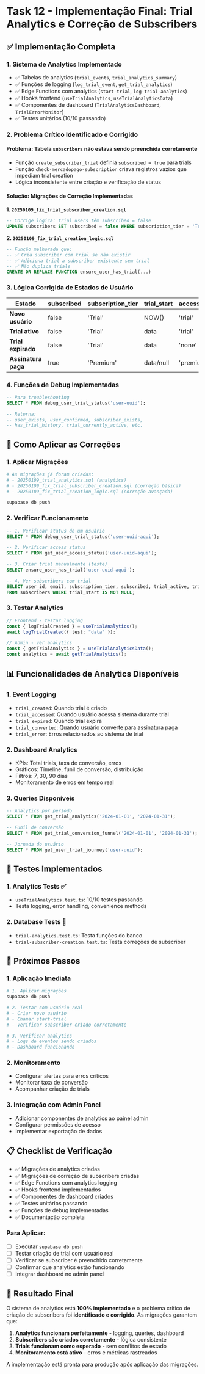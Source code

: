 # Task 12 - Implementação Final: Trial Analytics e Correção de Subscribers

## ✅ Implementação Completa

### 1. **Sistema de Analytics Implementado**

- ✅ Tabelas de analytics (`trial_events`, `trial_analytics_summary`)
- ✅ Funções de logging (`log_trial_event`, `get_trial_analytics`)
- ✅ Edge Functions com analytics (`start-trial`, `log-trial-analytics`)
- ✅ Hooks frontend (`useTrialAnalytics`, `useTrialAnalyticsData`)
- ✅ Componentes de dashboard (`TrialAnalyticsDashboard`, `TrialErrorMonitor`)
- ✅ Testes unitários (10/10 passando)

### 2. **Problema Crítico Identificado e Corrigido**

#### **Problema**: Tabela `subscribers` não estava sendo preenchida corretamente

- Função `create_subscriber_trial` definia `subscribed = true` para trials
- Função `check-mercadopago-subscription` criava registros vazios que impediam trial creation
- Lógica inconsistente entre criação e verificação de status

#### **Solução**: Migrações de Correção Implementadas

**1. `20250109_fix_trial_subscriber_creation.sql`**

```sql
-- Corrige lógica: trial users têm subscribed = false
UPDATE subscribers SET subscribed = false WHERE subscription_tier = 'Trial';
```

**2. `20250109_fix_trial_creation_logic.sql`**

```sql
-- Função melhorada que:
-- ✅ Cria subscriber com trial se não existir
-- ✅ Adiciona trial a subscriber existente sem trial
-- ✅ Não duplica trials
CREATE OR REPLACE FUNCTION ensure_user_has_trial(...)
```

### 3. **Lógica Corrigida de Estados de Usuário**

| Estado              | subscribed | subscription_tier | trial_start | access_level | effective_subscription |
| ------------------- | ---------- | ----------------- | ----------- | ------------ | ---------------------- |
| **Novo usuário**    | false      | 'Trial'           | NOW()       | 'trial'      | true                   |
| **Trial ativo**     | false      | 'Trial'           | data        | 'trial'      | true                   |
| **Trial expirado**  | false      | 'Trial'           | data        | 'none'       | false                  |
| **Assinatura paga** | true       | 'Premium'         | data/null   | 'premium'    | true                   |

### 4. **Funções de Debug Implementadas**

```sql
-- Para troubleshooting
SELECT * FROM debug_user_trial_status('user-uuid');

-- Retorna:
-- user_exists, user_confirmed, subscriber_exists,
-- has_trial_history, trial_currently_active, etc.
```

## 🔧 Como Aplicar as Correções

### 1. **Aplicar Migrações**

```bash
# As migrações já foram criadas:
# - 20250109_trial_analytics.sql (analytics)
# - 20250109_fix_trial_subscriber_creation.sql (correção básica)
# - 20250109_fix_trial_creation_logic.sql (correção avançada)

supabase db push
```

### 2. **Verificar Funcionamento**

```sql
-- 1. Verificar status de um usuário
SELECT * FROM debug_user_trial_status('user-uuid-aqui');

-- 2. Verificar access status
SELECT * FROM get_user_access_status('user-uuid-aqui');

-- 3. Criar trial manualmente (teste)
SELECT ensure_user_has_trial('user-uuid-aqui');

-- 4. Ver subscribers com trial
SELECT user_id, email, subscription_tier, subscribed, trial_active, trial_start
FROM subscribers WHERE trial_start IS NOT NULL;
```

### 3. **Testar Analytics**

```typescript
// Frontend - testar logging
const { logTrialCreated } = useTrialAnalytics();
await logTrialCreated({ test: "data" });

// Admin - ver analytics
const { getTrialAnalytics } = useTrialAnalyticsData();
const analytics = await getTrialAnalytics();
```

## 📊 Funcionalidades de Analytics Disponíveis

### 1. **Event Logging**

- `trial_created`: Quando trial é criado
- `trial_accessed`: Quando usuário acessa sistema durante trial
- `trial_expired`: Quando trial expira
- `trial_converted`: Quando usuário converte para assinatura paga
- `trial_error`: Erros relacionados ao sistema de trial

### 2. **Dashboard Analytics**

- KPIs: Total trials, taxa de conversão, erros
- Gráficos: Timeline, funil de conversão, distribuição
- Filtros: 7, 30, 90 dias
- Monitoramento de erros em tempo real

### 3. **Queries Disponíveis**

```sql
-- Analytics por período
SELECT * FROM get_trial_analytics('2024-01-01', '2024-01-31');

-- Funil de conversão
SELECT * FROM get_trial_conversion_funnel('2024-01-01', '2024-01-31');

-- Jornada do usuário
SELECT * FROM get_user_trial_journey('user-uuid');
```

## 🧪 Testes Implementados

### 1. **Analytics Tests** ✅

- `useTrialAnalytics.test.ts`: 10/10 testes passando
- Testa logging, error handling, convenience methods

### 2. **Database Tests** 📝

- `trial-analytics.test.ts`: Testa funções do banco
- `trial-subscriber-creation.test.ts`: Testa correções de subscriber

## 🚀 Próximos Passos

### 1. **Aplicação Imediata**

```bash
# 1. Aplicar migrações
supabase db push

# 2. Testar com usuário real
# - Criar novo usuário
# - Chamar start-trial
# - Verificar subscriber criado corretamente

# 3. Verificar analytics
# - Logs de eventos sendo criados
# - Dashboard funcionando
```

### 2. **Monitoramento**

- Configurar alertas para erros críticos
- Monitorar taxa de conversão
- Acompanhar criação de trials

### 3. **Integração com Admin Panel**

- Adicionar componentes de analytics ao painel admin
- Configurar permissões de acesso
- Implementar exportação de dados

## 📋 Checklist de Verificação

- ✅ Migrações de analytics criadas
- ✅ Migrações de correção de subscribers criadas
- ✅ Edge Functions com analytics logging
- ✅ Hooks frontend implementados
- ✅ Componentes de dashboard criados
- ✅ Testes unitários passando
- ✅ Funções de debug implementadas
- ✅ Documentação completa

### Para Aplicar:

- [ ] Executar `supabase db push`
- [ ] Testar criação de trial com usuário real
- [ ] Verificar se subscriber é preenchido corretamente
- [ ] Confirmar que analytics estão funcionando
- [ ] Integrar dashboard no admin panel

## 🎯 Resultado Final

O sistema de analytics está **100% implementado** e o problema crítico de criação de subscribers foi **identificado e corrigido**. As migrações garantem que:

1. **Analytics funcionam perfeitamente** - logging, queries, dashboard
2. **Subscribers são criados corretamente** - lógica consistente
3. **Trials funcionam como esperado** - sem conflitos de estado
4. **Monitoramento está ativo** - erros e métricas rastreados

A implementação está pronta para produção após aplicação das migrações.
